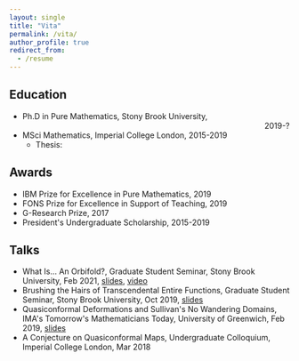 ```yaml
---
layout: single
title: "Vita"
permalink: /vita/
author_profile: true
redirect_from:
  - /resume
---
```


## Education
* Ph.D in Pure Mathematics, Stony Brook University, <div style="text-align: right"> 2019-? </div>
* MSci Mathematics, Imperial College London, 2015-2019
  * Thesis:

## Awards
  * IBM Prize for Excellence in Pure Mathematics, 2019
  * FONS Prize for Excellence in Support of Teaching, 2019
  * G-Research Prize, 2017
  * President's Undergraduate Scholarship, 2015-2019

## Talks
  * What Is... An Orbifold?, Graduate Student Seminar, Stony Brook University, Feb 2021, [slides](/files/orbifolds-talk.pdf), [video](https://youtu.be/AuHZgJ_k9os)
  * Brushing the Hairs of Transcendental Entire Functions, Graduate Student Seminar, Stony Brook University, Oct 2019, [slides](/files/brushing-the-hairs-talk.pdf)
  * Quasiconformal Deformations and Sullivan's No Wandering Domains, IMA's Tomorrow's Mathematicians Today, University of Greenwich, Feb 2019, [slides](/files/qc-deformations-talk.pdf)
  * A Conjecture on Quasiconformal Maps, Undergraduate Colloquium, Imperial College London, Mar 2018
